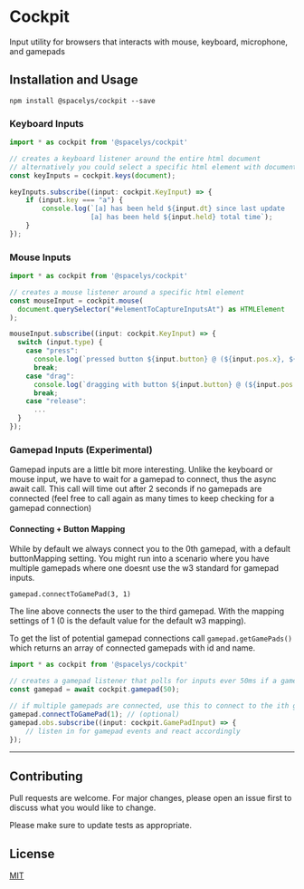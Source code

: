 # Cockpit
Input utility for browsers that interacts with mouse, keyboard, microphone, and gamepads

## Installation and Usage

`npm install @spacelys/cockpit --save`

### Keyboard Inputs

```typescript
import * as cockpit from '@spacelys/cockpit'

// creates a keyboard listener around the entire html document
// alternatively you could select a specific html element with document.querySelect()
const keyInputs = cockpit.keys(document);

keyInputs.subscribe((input: cockpit.KeyInput) => {
    if (input.key === "a") {
        console.log(`[a] has been held ${input.dt} since last update
                    [a] has been held ${input.held} total time`);
    }
});
```

### Mouse Inputs

```typescript
import * as cockpit from '@spacelys/cockpit'

// creates a mouse listener around a specific html element
const mouseInput = cockpit.mouse(
  document.querySelector("#elementToCaptureInputsAt") as HTMLElement
);

mouseInput.subscribe((input: cockpit.KeyInput) => {
  switch (input.type) {
    case "press":
      console.log(`pressed button ${input.button} @ (${input.pos.x}, ${input.pos.y})`);
      break;
    case "drag":
      console.log(`dragging with button ${input.button} @ (${input.pos.x}, ${input.pos.y})`);
      break;
    case "release":
      ...
  }
});
```

### Gamepad Inputs (Experimental)

Gamepad inputs are a little bit more interesting.  Unlike the keyboard or mouse input, we have to wait for a gamepad to connect, thus the async await call.  This call will time out after 2 seconds if no gamepads are connected (feel free to call again as many times to keep checking for a gamepad connection)

#### Connecting + Button Mapping

While by default we always connect you to the 0th gamepad, with a default buttonMapping setting.  You might run into a scenario where you have multiple gamepads where one doesnt use the w3 standard for gamepad inputs.

`gamepad.connectToGamePad(3, 1)`

The line above connects the user to the third gamepad.  With the mapping settings of 1 (0 is the default value for the default w3 mapping).

To get the list of potential gamepad connections call `gamepad.getGamePads()` which returns an array of connected gamepads with id and name.

```typescript
import * as cockpit from '@spacelys/cockpit'

// creates a gamepad listener that polls for inputs ever 50ms if a gamepad eventually connects
const gamepad = await cockpit.gamepad(50);

// if multiple gamepads are connected, use this to connect to the ith gamepad (0, 1, ..ith)
gamepad.connectToGamePad(1); // (optional)
gamepad.obs.subscribe((input: cockpit.GamePadInput) => {
    // listen in for gamepad events and react accordingly
});

```

---

## Contributing

Pull requests are welcome. For major changes, please open an issue first to discuss what you would like to change.

Please make sure to update tests as appropriate.

## License

[MIT](https://choosealicense.com/licenses/mit/)
